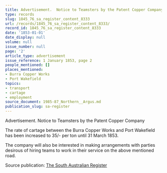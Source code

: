```yaml
---
title: Advertisement.  Notice to Teamsters by the Patent Copper Company
type: records
slug: 1845_76_sa_register_content_8333
url: /records/1845_76_sa_register_content_8333/
record_id: 1845_76_sa_register_content_8333
date: '1853-01-01'
date_display: null
volume: null
issue_number: null
page: '2'
article_type: advertisement
issue_reference: 1 January 1853, page 2
people_mentioned: []
places_mentioned:
- Burra Copper Works
- Port Wakefield
topics:
- transport
- cartage
- employment
source_document: 1985-87_Northern__Argus.md
publication_slug: sa-register
---
```


Advertisement.  Notice to Teamsters by the Patent Copper Company

The rate of cartage between the Burra Copper Works and Port Wakefield has been increased to 35/- per ton until 31 March 1853.

The company will also be interested in making arrangements with parties desirous of hiring teams to work in their service on the above mentioned road.

Source publication: [The South Australian Register](/publications/sa-register/)

